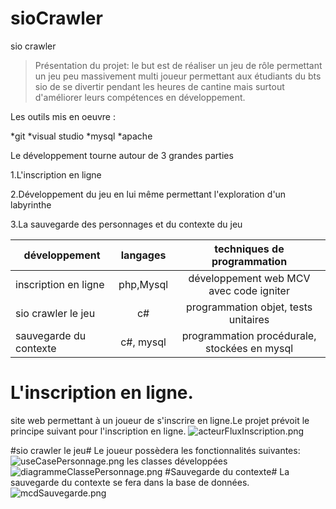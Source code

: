# sioCrawler
sio crawler
>Présentation du projet: le but est de réaliser un jeu de rôle permettant un jeu
peu massivement multi joueur permettant aux étudiants du bts sio de se divertir pendant 
les heures de cantine mais surtout d'améliorer leurs compétences en développement.
>
Les outils mis en oeuvre :
>
*git
*visual studio
*mysql
*apache
>
Le développement tourne autour de 3 grandes parties
>
1.L'inscription en ligne
>
2.Développement du jeu en lui même permettant l'exploration d'un labyrinthe
>
3.La sauvegarde des personnages et du contexte du jeu
>
|développement         |langages |techniques de programmation                   |
|----------------------|:-------:|:--------------------------------------------:|
|inscription en ligne  |php,Mysql|développement web MCV avec code igniter       |
|sio crawler le jeu    |c#       |programmation objet, tests unitaires          |
|sauvegarde du contexte|c#, mysql|programmation procédurale, stockées en mysql  |
>
# L'inscription en ligne.
>
site web permettant à un joueur de s'inscrire en ligne.Le projet prévoit le principe suivant 
pour l'inscription en ligne.
![acteurFluxInscription.png](imagesTpGit/acteurFluxInscription.png)
>
#sio crawler le jeu#
Le joueur possèdera les fonctionnalités suivantes:
![useCasePersonnage.png](imagesTpGit/useCasePersonnage.png)
les classes développées
![diagrammeClassePersonnage.png](imagesTpGit/diagrammeClassePersonnage.png)
#Sauvegarde du contexte#
La sauvegarde du contexte se fera dans la base de données.
![mcdSauvegarde.png](imagesTpGit/mcdSauvegarde.png)
